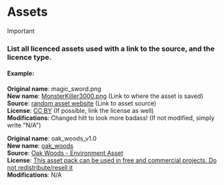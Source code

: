 # Assets
> [!IMPORTANT]
> ### List all licenced assets used with a link to the source, and the licence type.
> #### Example: 
> 
> **Original name**: magic_sword.png\
> **New name**: [MonsterKiller3000.png](https://www.youtube.com/watch?v=dQw4w9WgXcQ) (Link to where the asset is saved)\
> **Source**: [random asset website](https://www.youtube.com/watch?v=dQw4w9WgXcQ) (Link to asset source)\
> **License**: [CC BY](https://creativecommons.org/licenses/by/4.0/) (If possible, link the license as well)\
> **Modifications**: Changed hilt to look more badass! (If not modified, simply write "N/A")

**Original name**: oak_woods_v1.0\
**New name**: [oak_woods](https://github.com/ASU-CodeDevils/CD-GameDev/tree/feature/4/level-loading-system/game/assets/oak_woods)\
**Source**: [Oak Woods - Environment Asset](https://brullov.itch.io/oak-woods)\
**License**: [This asset pack can be used in free and commercial projects. Do not redistribute/resell it](https://brullov.itch.io/oak-woods)\
**Modifications**: N/A
